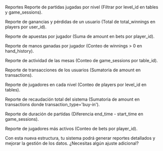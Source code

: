 Reportes
Reporte de partidas jugadas por nivel (Filtrar por level_id en tables y game_sessions).

Reporte de ganancias y pérdidas de un usuario (Total de total_winnings en players por user_id).

Reporte de apuestas por jugador (Suma de amount en bets por player_id).

Reporte de manos ganadas por jugador (Conteo de winnings > 0 en hand_history).

Reporte de actividad de las mesas (Conteo de game_sessions por table_id).

Reporte de transacciones de los usuarios (Sumatoria de amount en transactions).

Reporte de jugadores en cada nivel (Conteo de players por level_id en tables).

Reporte de recaudación total del sistema (Sumatoria de amount en transactions donde transaction_type='buy-in').

Reporte de duración de partidas (Diferencia end_time - start_time en game_sessions).

Reporte de jugadores más activos (Conteo de bets por player_id).

Con esta nueva estructura, tu sistema podrá generar reportes detallados y mejorar la gestión de los datos. ¿Necesitas algún ajuste adicional?